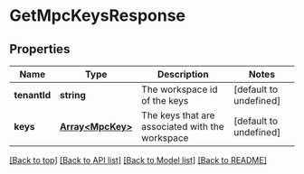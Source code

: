 # GetMpcKeysResponse

## Properties

|Name | Type | Description | Notes|
|------------ | ------------- | ------------- | -------------|
|**tenantId** | **string** | The workspace id of the keys | [default to undefined]|
|**keys** | [**Array&lt;MpcKey&gt;**](MpcKey.md) | The keys that are associated with the workspace | [default to undefined]|




[[Back to top]](#) [[Back to API list]](../../README.md#documentation-for-api-endpoints) [[Back to Model list]](../../README.md#documentation-for-models) [[Back to README]](../../README.md)
